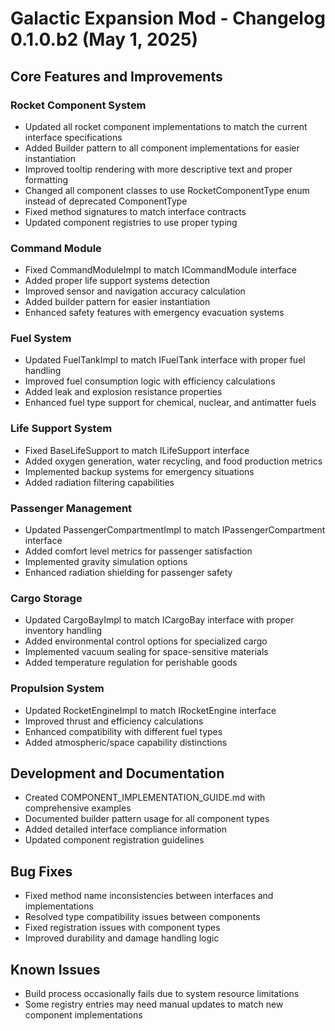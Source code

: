 # Galactic Expansion Mod - Changelog 0.1.0.b2 (May 1, 2025)

## Core Features and Improvements

### Rocket Component System
- Updated all rocket component implementations to match the current interface specifications
- Added Builder pattern to all component implementations for easier instantiation
- Improved tooltip rendering with more descriptive text and proper formatting
- Changed all component classes to use RocketComponentType enum instead of deprecated ComponentType
- Fixed method signatures to match interface contracts
- Updated component registries to use proper typing

### Command Module
- Fixed CommandModuleImpl to match ICommandModule interface
- Added proper life support systems detection
- Improved sensor and navigation accuracy calculation
- Added builder pattern for easier instantiation
- Enhanced safety features with emergency evacuation systems

### Fuel System
- Updated FuelTankImpl to match IFuelTank interface with proper fuel handling
- Improved fuel consumption logic with efficiency calculations
- Added leak and explosion resistance properties
- Enhanced fuel type support for chemical, nuclear, and antimatter fuels

### Life Support System
- Fixed BaseLifeSupport to match ILifeSupport interface
- Added oxygen generation, water recycling, and food production metrics
- Implemented backup systems for emergency situations
- Added radiation filtering capabilities

### Passenger Management
- Updated PassengerCompartmentImpl to match IPassengerCompartment interface
- Added comfort level metrics for passenger satisfaction
- Implemented gravity simulation options
- Enhanced radiation shielding for passenger safety

### Cargo Storage
- Updated CargoBayImpl to match ICargoBay interface with proper inventory handling
- Added environmental control options for specialized cargo
- Implemented vacuum sealing for space-sensitive materials
- Added temperature regulation for perishable goods

### Propulsion System
- Updated RocketEngineImpl to match IRocketEngine interface 
- Improved thrust and efficiency calculations
- Enhanced compatibility with different fuel types
- Added atmospheric/space capability distinctions

## Development and Documentation
- Created COMPONENT_IMPLEMENTATION_GUIDE.md with comprehensive examples
- Documented builder pattern usage for all component types
- Added detailed interface compliance information
- Updated component registration guidelines

## Bug Fixes
- Fixed method name inconsistencies between interfaces and implementations
- Resolved type compatibility issues between components
- Fixed registration issues with component types
- Improved durability and damage handling logic

## Known Issues
- Build process occasionally fails due to system resource limitations
- Some registry entries may need manual updates to match new component implementations